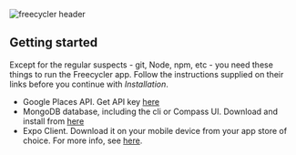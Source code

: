 



![freecycler header](https://user-images.githubusercontent.com/25979741/131258932-db7bbe11-3131-4a12-b568-2fb67764a5c5.png)

## Getting started

Except for the regular suspects - git, Node, npm, etc - you need these things to run the Freecycler app. Follow the instructions supplied on their links before you continue with *Installation*.

* Google Places API. Get API key [here](https://cloud.google.com/maps-platform/places)
* MongoDB database, including the cli or Compass UI. Download and install from [here](https://www.mongodb.com/) 
* Expo Client. Download it on your mobile device from your app store of choice. For more info, see [here](https://docs.expo.dev).
